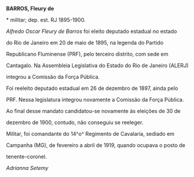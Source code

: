 **BARROS, Fleury de**



\* militar; dep. est. RJ 1895-1900.



*Alfredo Oscar Fleury de Barros* foi eleito deputado estadual no estado

do Rio de Janeiro em 20 de maio de 1895, na legenda do Partido

Republicano Fluminense (PRF), pelo terceiro distrito, com sede em

Cantagalo. Na Assembleia Legislativa do Estado do Rio de Janeiro (ALERJ)

integrou a Comissão da Força Pública.



Foi reeleito deputado estadual em 26 de dezembro de 1897, ainda pelo

PRF. Nessa legislatura integrou novamente a Comissão da Força Pública.

Ao final desse mandato candidatou-se novamente às eleições de 30 de

dezembro de 1900, contudo, não conseguiu se reeleger.



Militar, foi comandante do 14^o^ Regimento de Cavalaria, sediado em

Campanha (MG), de fevereiro a abril de 1919, quando ocupava o posto de

tenente-coronel.



*Adrianna Setemy*



